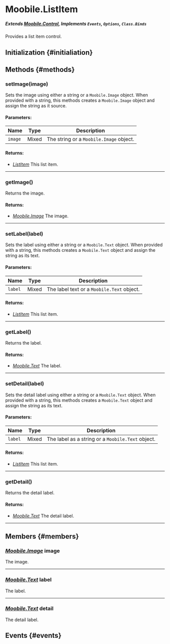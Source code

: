 Moobile.ListItem
================================================================================
##### Extends *[Moobile.Control](Docs/Control/Control.md)*, Implements `Events`, `Options`, `Class.Binds`

Provides a list item control.

Initialization {#initialiation}
--------------------------------------------------------------------------------

Methods {#methods}
--------------------------------------------------------------------------------

### setImage(image)

Sets the image using either a string or a `Moobile.Image` object. When provided with a string, this methods creates a `Moobile.Image` object and assign the string as it source.

#### Parameters:

Name    | Type  | Description
------- | ----- | -----------
`image` | Mixed | The string or a `Moobile.Image` object.

#### Returns:

- *[ListItem](Docs/Control/ListItem.md)* This list item.

-----

### getImage()

Returns the image.

#### Returns:

- *[Moobile.Image](Control/Image.md)* The image.

-----

### setLabel(label)

Sets the label using either a string or a `Moobile.Text` object. When provided with a string, this methods creates a `Moobile.Text` object and assign the string as its text.

#### Parameters:

Name    | Type  | Description
------- | ----- | -----------
`label` | Mixed | The label text or a `Moobile.Text` object.

#### Returns:

- *[ListItem](Docs/Control/ListItem.md)* This list item.

-----

### getLabel()

Returns the label.

#### Returns:

- *[Moobile.Text](Control/Text.md)* The label.

-----

### setDetail(label)

Sets the detail label using either a string or a `Moobile.Text` object. When provided with a string, this methods creates a `Moobile.Text` object and assign the string as its text.

#### Parameters:

Name    | Type  | Description
------- | ----- | -----------
`label` | Mixed | The label as a string or a `Moobile.Text` object.

#### Returns:

- *[ListItem](Docs/Control/ListItem.md)* This list item.

-----

### getDetail()

Returns the detail label.

#### Returns:

- *[Moobile.Text](Control/Text.md)* The detail label.

-----

Members {#members}
--------------------------------------------------------------------------------

### *[Moobile.Image](Control/Image.md)* image

The image.

-----

### *[Moobile.Text](Control/Text.md)* label

The label.

-----

### *[Moobile.Text](Control/Text.md)* detail

The detail label.

Events {#events}
--------------------------------------------------------------------------------